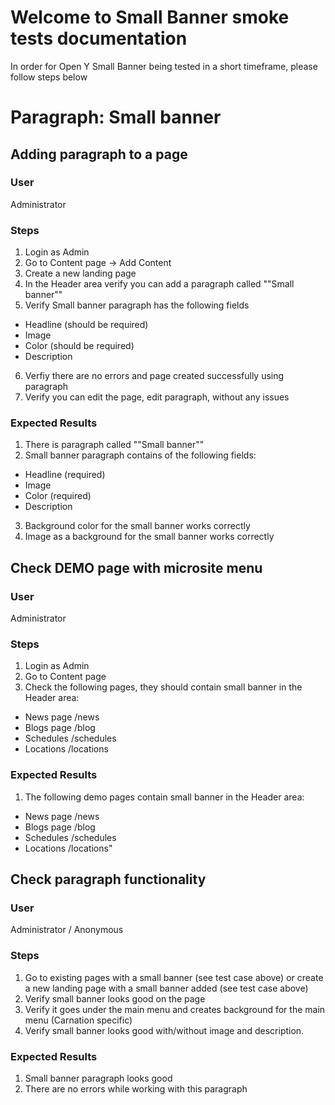 # Welcome to Small Banner smoke tests documentation

In order for Open Y Small Banner being tested in a short timeframe, please follow steps below

# Paragraph: Small banner								

## Adding paragraph to a page

### User

Administrator

### Steps

1. Login as Admin 
2. Go to Content page -> Add Content
3. Create a new landing page
4. In the Header area verify you can add a paragraph called ""Small banner""
5. Verify Small banner paragraph has the following fields
- Headline (should be required)
- Image 
- Color (should be required)
- Description 
6. Verfiy there are no errors and page created successfully using paragraph
7. Verify you can edit the page, edit paragraph, without any issues

### Expected Results

1. There is paragraph called ""Small banner""
2. Small banner paragraph contains of the following fields: 
- Headline (required)
- Image 
- Color (required)
- Description 
3. Background color for the small banner works correctly 
4. Image as a background for the small banner works correctly

## Check DEMO page with microsite menu

### User

Administrator

### Steps

1. Login as Admin 
2. Go to Content page
3. Check the following pages, they should contain small banner in the Header area:
- News page /news
- Blogs page /blog
- Schedules /schedules
- Locations /locations

### Expected Results

1. The following demo pages contain small banner in the Header area:
- News page /news
- Blogs page /blog
- Schedules /schedules
- Locations /locations"

## Check paragraph functionality

### User

Administrator / Anonymous

### Steps

1. Go to existing pages with a small banner (see test case above) or create a new landing page with a small banner added (see test case above)
2. Verify small banner looks good on the page 
3. Verify it goes under the main menu and creates background for the main menu (Carnation specific)
4. Verify small banner looks good with/without image and description.

### Expected Results

1. Small banner paragraph looks good
2. There are no errors while working with this paragraph
